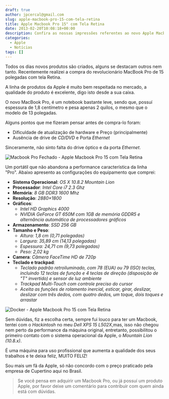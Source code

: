 ```yaml
---
draft: true
author: jpcercal@gmail.com
slug: apple-macbook-pro-15-com-tela-retina
title: Apple Macbook Pro 15" com Tela Retina
date: 2013-02-20T10:08:18+00:00
description: Confira as nossas impressões referentes ao novo Apple Macbook Pro de 15 polegadas com tela Retina. Um portátil com um belo design e ótima performance.
categories:
  - Apple
  - Notícias
tags: []
---
```


Todos os dias novos produtos são criados, alguns se destacam outros nem tanto. Recentemente realizei a compra do revolucionário MacBook Pro de 15 polegadas com tela Retina.

A linha de produtos da Apple é muito bem respeitada no mercado, a qualidade do produto é excelente, digo isto desde a sua caixa.

O novo MacBook Pro, é um notebook bastante leve, sendo que, possuí espessura de 1,8 centímetro e pesa apenas 2 quilos, o mesmo que o modelo de 13 polegadas.

Alguns pontos que me fizeram pensar antes de compra-lo foram:

* Dificuldade de atualização de hardware e Preço (principalmente)
* Ausência de drive de _CD/DVD_ e Porta _Ethernet_

Sinceramente, não sinto falta do drive óptico e da porta _Ethernet_.

![Macbook Pro Fechado - Apple Macbook Pro 15 com Tela Retina](http://sistemas.cekurte.com/wp-content/uploads/2013/02/Macbook-Pro-Fechado.jpg "Apple Macbook Pro 15 com Tela Retina")

Um portátil que não abandona a performance característica da linha "Pro". Abaixo apresento as configurações do equipamento que comprei:

* **Sistema Operacional**: _OS X 10.8.2 Mountain Lion_
* **Processador**: _Intel Core i7 2.3 Ghz_
* **Memória**: _8 GB DDR3 1600 Mhz_
* **Resolução**: _2880×1800_
* **Gráficos**:
  * _Intel HD Graphics 4000_
  * _NVIDIA GeForce GT 650M com 1GB de memória GDDR5 e alternância automática de processadores gráficos_
* **Armazenamento**: _SSD 256 GB_
* **Tamanho e Peso**:
  * _Altura: 1,8 cm (0,71 polegadas)_
  * _Largura: 35,89 cm (14,13 polegadas)_
  * _Espessura: 24,71 cm (9,73 polegadas)_
  * _Peso: 2,02 kg_
* **Camera**: _Câmera FaceTime HD de 720p_
* **Teclado e trackpad**:
  * _Teclado padrão retroiluminado, com 78 (EUA) ou 79 (ISO) teclas, incluindo 12 teclas de função e 4 teclas de direção (disposição de "T" invertido) e sensor de luz ambiente_
  * _Trackpad Multi-Touch com controle preciso do cursor_
  * _Aceita as funções de rolamento inercial, esticar, girar, deslizar, deslizar com três dedos, com quatro dedos, um toque, dois toques e arrastar_

![Docker - Apple Macbook Pro 15 com Tela Retina](http://sistemas.cekurte.com/wp-content/uploads/2013/02/Macbook-Pro-1024x212.jpg "Apple Macbook Pro 15 com Tela Retina")

Sem dúvidas, fiz a escolha certa, sempre fui louco para ter um Macbook, tentei com o _Hackintosh_ no meu _Dell XPS 15 L502X_,mas, isso não chegou nem perto da performance da máquina original, entretanto, possibilitou o primeiro contato com o sistema operacional da Apple, o _Mountain Lion (10.8.x)_.

É uma máquina para uso profissional que aumenta a qualidade dos seus trabalhos e te deixa feliz, MUITO FELIZ!

Sou mais um fã da Apple, só não concordo com o preço praticado pela empresa de Cupertino aqui no Brasil.

> Se você pensa em adquirir um Macbook Pro, ou já possuí um produto Apple, por favor deixe um comentário para contribuir com quem ainda está com dúvidas.
